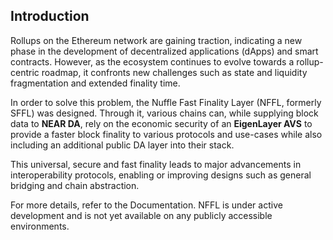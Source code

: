 Introduction
-----------------------

Rollups on the Ethereum network are gaining traction, indicating a new phase in the development of decentralized applications (dApps) and smart contracts. However, as the ecosystem continues to evolve towards a rollup-centric roadmap, it confronts new challenges such as state and liquidity fragmentation and extended finality time.

In order to solve this problem, the Nuffle Fast Finality Layer (NFFL, formerly SFFL) was designed. Through it, various chains can, while supplying block data to **NEAR DA**, rely on the economic security of an **EigenLayer AVS** to provide a faster block finality to various protocols and use-cases while also including an additional public DA layer into their stack.

This universal, secure and fast finality leads to major advancements in interoperability protocols, enabling or improving designs such as general bridging and chain abstraction.

For more details, refer to the Documentation. NFFL is under active development and is not yet available on any publicly accessible environments.
